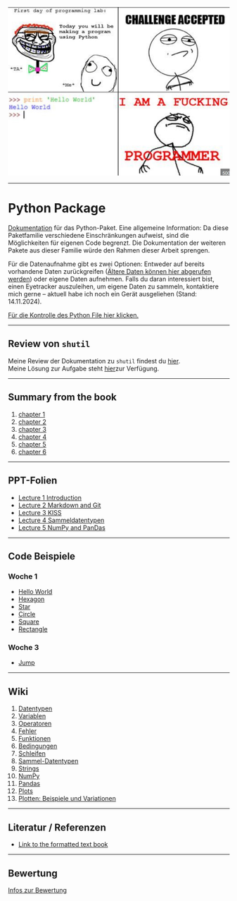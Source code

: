 ![programming](pictues/programming.jpg)

---

# Python Package

[Dokumentation](Eyetracking/docu_.md) für das Python-Paket. Eine allgemeine Information: Da diese Paketfamilie verschiedene Einschränkungen aufweist, sind die Möglichkeiten für eigenen Code begrenzt. Die Dokumentation der weiteren Pakete aus dieser Familie würde den Rahmen dieser Arbeit sprengen.

Für die Datenaufnahme gibt es zwei Optionen: Entweder auf bereits vorhandene Daten zurückgreifen ([Ältere Daten können hier abgerufen werden](Eyetracking/data/Guest_2024-11-04_184549)) oder eigene Daten aufnehmen. Falls du daran interessiert bist, einen Eyetracker auszuleihen, um eigene Daten zu sammeln, kontaktiere mich gerne – aktuell habe ich noch ein Gerät ausgeliehen (Stand: 14.11.2024).

[Für die Kontrolle des Python File hier klicken.](Eyetracking/glassesTL.py)

---

## Review von `shutil`

Meine Review der Dokumentation zu `shutil` findest du [hier](Documentations/peerreview_shutil.md).  
Meine Lösung zur Aufgabe steht [hier](<code/Aufgaben zur Verwendung von shutil.py>)zur Verfügung.

---

## Summary from the book

1. [chapter 1](wiki/chapter1.md)
2. [chapter 2](wiki/chapter2.md)
3. [chapter 3](wiki/chapter3.md)
4. [chapter 4](wiki/chapter4.md)
5. [chapter 5](wiki/chapter5.md)
6. [chapter 6](wiki/chapter6.md)

---

## PPT-Folien

* [Lecture 1 Introduction](docs/slides/001_Intro.pptx)
* [Lecture 2 Markdown and Git](docs/slides/002_Markdown_Git.pptx)
* [Lecture 3 KISS](docs/slides/003_Kiss.pptx)
* [Lecture 4 Sammeldatentypen](docs/slides/004_Testing_Sammeldatentypen.pptx)
* [Lecture 5 NumPy and PanDas](docs/slides/005_NumPy_pandas.pptx)

---

## Code Beispiele

### Woche 1

* [Hello World](code/hello_world.py)
* [Hexagon](code/hexagon.py)
* [Star](code/star.py)
* [Circle](code/circle.py)
* [Square](code/square.py)
* [Rectangle](code/rectangle.py)

### Woche 3

* [Jump](code/jump.py)

---

## Wiki

1. [Datentypen](wiki/001_datatypes.md)
2. [Variablen](wiki/002_variables.md)
3. [Operatoren](wiki/003_operators.md)
4. [Fehler](wiki/004_errors.md)
5. [Funktionen](wiki/101_functions.md)
6. [Bedingungen](wiki/102_conditions.md)
7. [Schleifen](wiki/103_loops.md)
8. [Sammel-Datentypen](wiki/104_collection-datatypes.md)
9. [Strings](wiki/105_strings.md)
10. [NumPy](wiki/201_numpy.md)
11. [Pandas](wiki/301_pandas.md)
12. [Plots](wiki/401_plots.md)
13. [Plotten: Beispiele und Variationen](wiki/402_plot_examples.md)

---

## Literatur / Referenzen

* [Link to the formatted text book](docs/lecture-book-sections/index.html)

---

## Bewertung

[Infos zur Bewertung](docs/bewertung.md)
